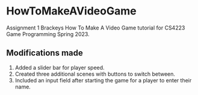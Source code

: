 # HowToMakeAVideoGame
Assignment 1 Brackeys How To Make A Video Game tutorial
for CS4223 Game Programming Spring 2023.

## Modifications made
1. Added a slider bar for player speed.
2. Created three additional scenes with buttons to switch between.
3. Included an input field after starting the game for a player to enter
their name.
